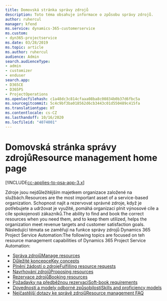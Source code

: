 ```yaml
---
title: Domovská stránka správy zdrojů
description: Toto téma obsahuje informace o způsobu správy zdrojů.
author: ruhercul
manager: kfend
ms.service: dynamics-365-customerservice
ms.custom:
- dyn365-projectservice
ms.date: 03/28/2019
ms.topic: article
ms.author: ruhercul
audience: Admin
search.audienceType:
- admin
- customizer
- enduser
search.app:
- D365CE
- D365PS
- ProjectOperations
ms.openlocfilehash: c1a48dc3c814cfaaa08ba8c00834b0b37d6fbc5a
ms.sourcegitcommit: 5c4c9bf3ba018562d6cb3443c01d550489c415fa
ms.translationtype: HT
ms.contentlocale: cs-CZ
ms.lasthandoff: 10/16/2020
ms.locfileid: "4074001"
---
```

# <a name="resource-management-home-page"></a><span data-ttu-id="31c3a-103">Domovská stránka správy zdrojů</span><span class="sxs-lookup"><span data-stu-id="31c3a-103">Resource management home page</span></span>

[!INCLUDE[cc-applies-to-psa-app-3.x](../includes/cc-applies-to-psa-app-3x.md)]

<span data-ttu-id="31c3a-104">Zdroje jsou nejdůležitějším majetkem organizace založené na službách.</span><span class="sxs-lookup"><span data-stu-id="31c3a-104">Resources are the most important asset of a service-based organization.</span></span> <span data-ttu-id="31c3a-105">Schopnost najít a rezervovat správné zdroje, když je potřebujete a udržovat je využité, pomáhá organizaci plnit výnosové cíle a cíle spokojenosti zákazníků.</span><span class="sxs-lookup"><span data-stu-id="31c3a-105">The ability to find and book the correct resources when you need them, and to keep them utilized, helps the organization meet revenue targets and customer satisfaction goals.</span></span> <span data-ttu-id="31c3a-106">Následující témata se zaměřují na funkce správy zdrojů Dynamics 365 Project Service Automation:</span><span class="sxs-lookup"><span data-stu-id="31c3a-106">The following topics are focused on teh resource management capabilities of Dynamics 365 Project Service Automation:</span></span>

- [<span data-ttu-id="31c3a-107">Správa zdrojů</span><span class="sxs-lookup"><span data-stu-id="31c3a-107">Manage resources</span></span>](manage-resources.md)
- [<span data-ttu-id="31c3a-108">Důležité koncepce</span><span class="sxs-lookup"><span data-stu-id="31c3a-108">Key concepts</span></span>](reports-key-concepts.md)
- [<span data-ttu-id="31c3a-109">Plnění žádostí o zdroje</span><span class="sxs-lookup"><span data-stu-id="31c3a-109">Fulfilling resource requests</span></span>](resource-management-fulfill-requests.md)
- [<span data-ttu-id="31c3a-110">Navrhování zdrojů</span><span class="sxs-lookup"><span data-stu-id="31c3a-110">Proposing resources</span></span>](resource-management-propose-resources.md)
- [<span data-ttu-id="31c3a-111">Rezervace zdrojů</span><span class="sxs-lookup"><span data-stu-id="31c3a-111">Booking resources</span></span>](resource-management-book-resources-scheduleboard.md)
- [<span data-ttu-id="31c3a-112">Požadavky na předběžnou rezervaci</span><span class="sxs-lookup"><span data-stu-id="31c3a-112">Soft-book requirements</span></span>](resource-management-softbook-requirements.md)
- [<span data-ttu-id="31c3a-113">Dovednosti a modely odborné způsobilosti</span><span class="sxs-lookup"><span data-stu-id="31c3a-113">Skills and proficiency models</span></span>](resource-management-skills-proficiency.md)
- [<span data-ttu-id="31c3a-114">Nejčastější dotazy ke správě zdrojů</span><span class="sxs-lookup"><span data-stu-id="31c3a-114">Resource management FAQ</span></span>](resource-management-faq.md)
